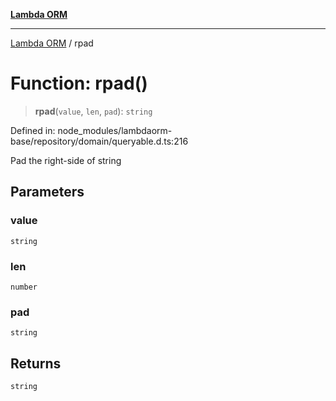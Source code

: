 [**Lambda ORM**](../README.md)

***

[Lambda ORM](../README.md) / rpad

# Function: rpad()

> **rpad**(`value`, `len`, `pad`): `string`

Defined in: node\_modules/lambdaorm-base/repository/domain/queryable.d.ts:216

Pad the right-side of string

## Parameters

### value

`string`

### len

`number`

### pad

`string`

## Returns

`string`
